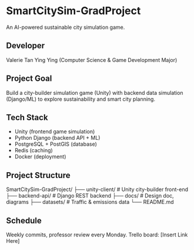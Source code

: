 # SmartCitySim-GradProject
An AI-powered sustainable city simulation game.

## Developer
Valerie Tan Ying Ying (Computer Science & Game Development Major)

## Project Goal
Build a city-builder simulation game (Unity) with backend data simulation (Django/ML) to explore sustainability and smart city planning.

## Tech Stack
- Unity (frontend game simulation)
- Python Django (backend API + ML)
- PostgreSQL + PostGIS (database)
- Redis (caching)
- Docker (deployment)

## Project Structure
SmartCitySim-GradProject/
├── unity-client/ # Unity city-builder front-end
├── backend-api/ # Django REST backend
├── docs/ # Design doc, diagrams
├── datasets/ # Traffic & emissions data
└── README.md

## Schedule
Weekly commits, professor review every Monday.
Trello board: [Insert Link Here]
